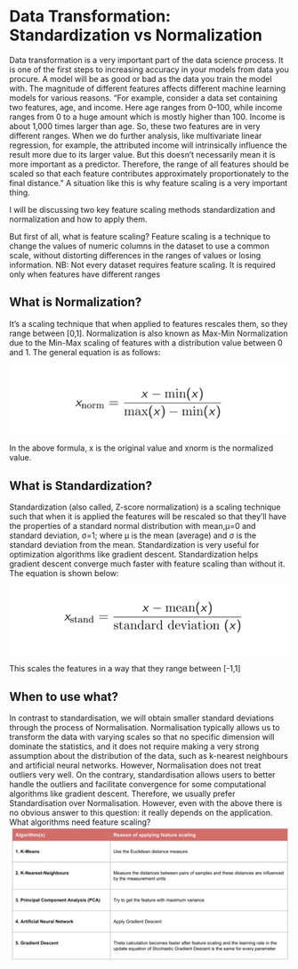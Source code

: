 # Data Transformation: Standardization vs Normalization

Data transformation is a very important part of the data science process. It is one of the first steps to increasing accuracy in your models from data you procure. A model will be as good or bad as the data you train the model with. The magnitude of different features affects different machine learning models for various reasons.
“For example, consider a data set containing two features, age, and income. Here age ranges from 0–100, while income ranges from 0 to a huge amount which is mostly higher than 100. Income is about 1,000 times larger than age. So, these two features are in very different ranges. When we do further analysis, like multivariate linear regression, for example, the attributed income will intrinsically influence the result more due to its larger value. But this doesn’t necessarily mean it is more important as a predictor. Therefore, the range of all features should be scaled so that each feature contributes approximately proportionately to the final distance.” A situation like this is why feature scaling is a very important thing.

I will be discussing two key feature scaling methods standardization and normalization and how to apply them.

But first of all, what is feature scaling? Feature scaling is a technique to change the values of numeric columns in the dataset to use a common scale, without distorting differences in the ranges of values or losing information. NB: Not every dataset requires feature scaling. It is required only when features have different ranges

## What is Normalization?
It’s a scaling technique that when applied to features rescales them, so they range between [0,1]. Normalization is also known as Max-Min Normalization due to the Min-Max scaling of features with a distribution value between 0 and 1. The general equation is as follows:

![normalization](images/eqnNormalization.png)

In the above formula, x is the original value and xnorm is the normalized value. 

## What is Standardization?
Standardization (also called, Z-score normalization) is a scaling technique such that when it is applied the features will be rescaled so that they’ll have the properties of a standard normal distribution with mean,μ=0 and standard deviation, σ=1; where μ is the mean (average) and σ is the standard deviation from the mean. Standardization is very useful for optimization algorithms like gradient descent. Standardization helps gradient descent converge much faster with feature scaling than without it. The equation is shown below:

![standardization](images/eqnStandardization.png)

This scales the features in a way that they range between [-1,1] <br/>

## When to use what?
In contrast to standardisation, we will obtain smaller standard deviations through the process of Normalisation.
Normalisation typically allows us to transform the data with varying scales so that no specific dimension will dominate the statistics, and it does not require making a very strong assumption about the distribution of the data, such as k-nearest neighbours and artificial neural networks. However, Normalisation does not treat outliers very well. On the contrary, standardisation allows users to better handle the outliers and facilitate convergence for some computational algorithms like gradient descent. Therefore, we usually prefer Standardisation over Normalisation.
However, even with the above there is no obvious answer to this question: it really depends on the application.
What algorithms need feature scaling?
![whenToFeatureScale](images/algoFeatureScaling.png)
